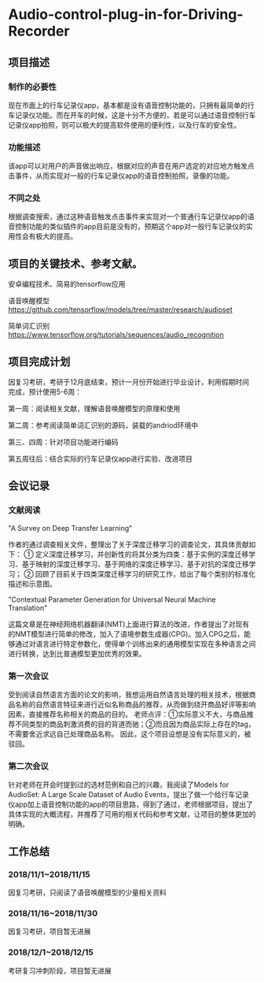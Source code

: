 # Audio-control-plug-in-for-Driving-Recorder

## 项目描述

### 制作的必要性
现在市面上的行车记录仪app，基本都是没有语音控制功能的，只拥有最简单的行车记录仪功能。而在开车的时候，这是十分不方便的，若是可以通过语音控制行车记录仪app拍照，则可以极大的提高软件使用的便利性，以及行车的安全性。

### 功能描述
该app可以对用户的声音做出响应，根据对应的声音在用户选定的对应地方触发点击事件，从而实现对一般的行车记录仪app的语音控制拍照，录像的功能。

### 不同之处
根据调查搜索，通过这种语音触发点击事件来实现对一个普通行车记录仪app的语音控制功能的类似插件的app目前是没有的，预期这个app对一般行车记录仪的实用性会有极大的提高。

## 项目的关键技术、参考文献。

安卓编程技术、简易的tensorflow应用

语音唤醒模型 https://github.com/tensorflow/models/tree/master/research/audioset

简单词汇识别 https://www.tensorflow.org/tutorials/sequences/audio_recognition

## 项目完成计划

因复习考研，考研于12月底结束，预计一月份开始进行毕业设计，利用假期时间完成，预计使用5-6周：

第一周：阅读相关文献，理解语音唤醒模型的原理和使用

第二周：参考阅读简单词汇识别的源码，装载的andriod环境中

第三、四周：针对项目功能进行编码

第五周往后：结合实际的行车记录仪app进行实验、改进项目

## 会议记录

### 文献阅读

"A Survey on Deep Transfer Learning"

作者的通过调查相关文件，整理出了关于深度迁移学习的调查论文，其具体贡献如下：
① 定义深度迁移学习，并创新性的将其分类为四类：基于实例的深度迁移学习、基于映射的深度迁移学习、基于网络的深度迁移学习、基于对抗的深度迁移学习；
② 回顾了目前关于四类深度迁移学习的研究工作，给出了每个类别的标准化描述和示意图。 

"Contextual Parameter Generation for Universal Neural Machine Translation"

这篇文章是在神经网络机器翻译(NMT)上面进行算法的改进，作者提出了对现有的NMT模型进行简单的修改，加入了语境参数生成器(CPG)。加入CPG之后，能够通过对语言进行特定参数化，使得单个训练出来的通用模型实现在多种语言之间进行转换，达到比普通模型更加优秀的效果。 

### 第一次会议
受到阅读自然语言方面的论文的影响，我想运用自然语言处理的相关技术，根据商品名称的自然语言特征来进行近似名称商品的推荐，从而做到绕开商品好评等影响因素，直接推荐名称相关的商品的目的。
老师点评：①实际意义不大，与商品推荐不同类型的商品刺激消费的目的背道而驰；②而且因为商品实际上存在的tag，不需要舍近求远自己处理商品名称。
因此，这个项目设想是没有实际意义的，被驳回。

### 第二次会议
针对老师在开会时提到过的选材范例和自己的兴趣，我阅读了Models for AudioSet: A Large Scale Dataset of Audio Events，提出了做一个给行车记录仪app加上语音控制功能的app的项目思路，得到了通过，老师根据项目，提出了具体实现的大概流程，并推荐了可用的相关代码和参考文献，让项目的整体更加的明确。

## 工作总结
### 2018/11/1~2018/11/15
因复习考研，只阅读了语音唤醒模型的少量相关资料
### 2018/11/16~2018/11/30
因复习考研，项目暂无进展
### 2018/12/1~2018/12/15
考研复习冲刺阶段，项目暂无进展

